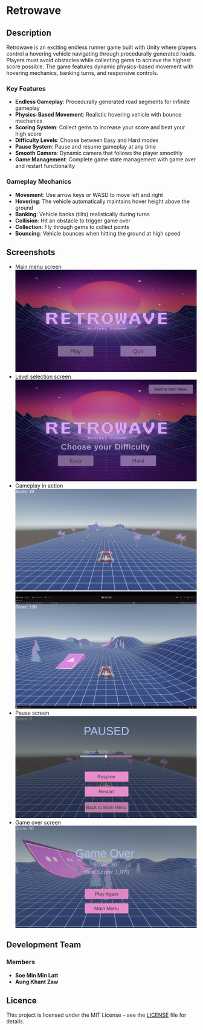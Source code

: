 # Retrowave

## Description

Retrowave is an exciting endless runner game built with Unity where players control a hovering vehicle navigating through procedurally generated roads. Players must avoid obstacles while collecting gems to achieve the highest score possible. The game features dynamic physics-based movement with hovering mechanics, banking turns, and responsive controls.

### Key Features
- **Endless Gameplay**: Procedurally generated road segments for infinite gameplay
- **Physics-Based Movement**: Realistic hovering vehicle with bounce mechanics
- **Scoring System**: Collect gems to increase your score and beat your high score
- **Difficulty Levels**: Choose between Easy and Hard modes
- **Pause System**: Pause and resume gameplay at any time
- **Smooth Camera**: Dynamic camera that follows the player smoothly
- **Game Management**: Complete game state management with game over and restart functionality

### Gameplay Mechanics
- **Movement**: Use arrow keys or WASD to move left and right
- **Hovering**: The vehicle automatically maintains hover height above the ground
- **Banking**: Vehicle banks (tilts) realistically during turns
- **Collision**: Hit an obstacle to trigger game over
- **Collection**: Fly through gems to collect points
- **Bouncing**: Vehicle bounces when hitting the ground at high speed

## Screenshots

- Main menu screen
  ![alt text](./Screenshots/Menu.png)
- Level selection screen
  ![alt text](./Screenshots/Level.png)
- Gameplay in action
  ![alt text](./Screenshots/GamePlay1.png)
  ![alt text](./Screenshots/GamePlay2.png)
- Pause screen
  ![alt text](./Screenshots/Pause.png)
- Game over screen
  ![alt text](./Screenshots/GameOver.png)


## Development Team

### Members
- **Soe Min Min Latt**
- **Aung Khant Zaw**

## Licence
This project is licensed under the MIT License – see the [LICENSE](LICENSE) file for details.

